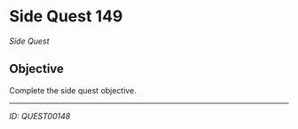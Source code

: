 # Side Quest 149

*Side Quest*

## Objective
Complete the side quest objective.

---
*ID: QUEST00148*